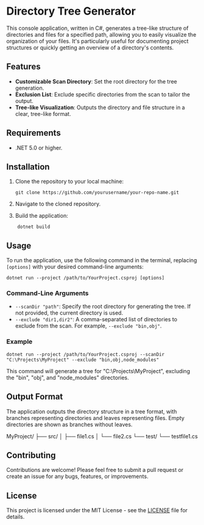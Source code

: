 # Directory Tree Generator

This console application, written in C#, generates a tree-like structure of directories and files for a specified path, allowing you to easily visualize the organization of your files. It's particularly useful for documenting project structures or quickly getting an overview of a directory's contents.

## Features

- **Customizable Scan Directory**: Set the root directory for the tree generation.
- **Exclusion List**: Exclude specific directories from the scan to tailor the output.
- **Tree-like Visualization**: Outputs the directory and file structure in a clear, tree-like format.

## Requirements

- .NET 5.0 or higher.

## Installation

1. Clone the repository to your local machine:

    ```
    git clone https://github.com/yourusername/your-repo-name.git
    ```

2. Navigate to the cloned repository.

3. Build the application:

```
    dotnet build
```

## Usage

To run the application, use the following command in the terminal, replacing `[options]` with your desired command-line arguments:
```
dotnet run --project /path/to/YourProject.csproj [options]
```

### Command-Line Arguments

- `--scanDir "path"`: Specify the root directory for generating the tree. If not provided, the current directory is used.
- `--exclude "dir1,dir2"`: A comma-separated list of directories to exclude from the scan. For example, `--exclude "bin,obj"`.

### Example

```
dotnet run --project /path/to/YourProject.csproj --scanDir "C:\Projects\MyProject" --exclude "bin,obj,node_modules"
```


This command will generate a tree for "C:\Projects\MyProject", excluding the "bin", "obj", and "node_modules" directories.

## Output Format

The application outputs the directory structure in a tree format, with branches representing directories and leaves representing files. Empty directories are shown as branches without leaves.

MyProject/
├── src/
│ ├── file1.cs
│ └── file2.cs
└── test/
└── testfile1.cs


## Contributing

Contributions are welcome! Please feel free to submit a pull request or create an issue for any bugs, features, or improvements.

## License

This project is licensed under the MIT License - see the [LICENSE](./LICENSE) file for details.
